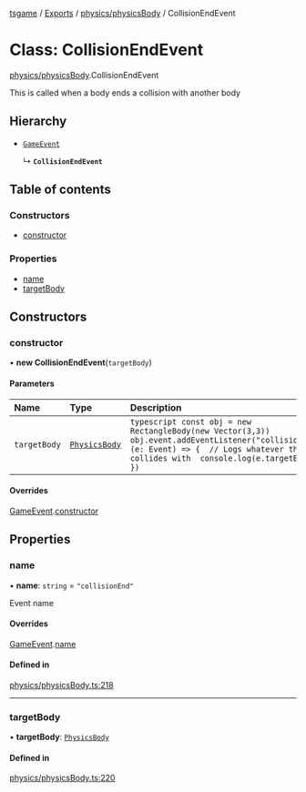 [tsgame](../README.md) / [Exports](../modules.md) / [physics/physicsBody](../modules/physics_physicsBody.md) / CollisionEndEvent

# Class: CollisionEndEvent

[physics/physicsBody](../modules/physics_physicsBody.md).CollisionEndEvent

This is called when a body ends a collision with another
body

## Hierarchy

- [`GameEvent`](engine_event.GameEvent.md)

  ↳ **`CollisionEndEvent`**

## Table of contents

### Constructors

- [constructor](physics_physicsBody.CollisionEndEvent.md#constructor)

### Properties

- [name](physics_physicsBody.CollisionEndEvent.md#name)
- [targetBody](physics_physicsBody.CollisionEndEvent.md#targetbody)

## Constructors

### constructor

• **new CollisionEndEvent**(`targetBody`)

#### Parameters

| Name | Type | Description |
| :------ | :------ | :------ |
| `targetBody` | [`PhysicsBody`](physics_physicsBody.PhysicsBody.md) | ```typescript const obj = new RectangleBody(new Vector(3,3)) obj.event.addEventListener("collisionEnd", (e: Event) => {  // Logs whatever the body collides with  console.log(e.targetBody) }) ``` |

#### Overrides

[GameEvent](engine_event.GameEvent.md).[constructor](engine_event.GameEvent.md#constructor)

## Properties

### name

• **name**: `string` = `"collisionEnd"`

Event name

#### Overrides

[GameEvent](engine_event.GameEvent.md).[name](engine_event.GameEvent.md#name)

#### Defined in

[physics/physicsBody.ts:218](https://github.com/ashleycheung/tsgame/blob/f970211/src/physics/physicsBody.ts#L218)

___

### targetBody

• **targetBody**: [`PhysicsBody`](physics_physicsBody.PhysicsBody.md)

#### Defined in

[physics/physicsBody.ts:220](https://github.com/ashleycheung/tsgame/blob/f970211/src/physics/physicsBody.ts#L220)
